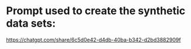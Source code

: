 # Prompt used to create the synthetic data sets:
https://chatgpt.com/share/6c5d0e42-d4db-40ba-b342-d2bd3882909f
